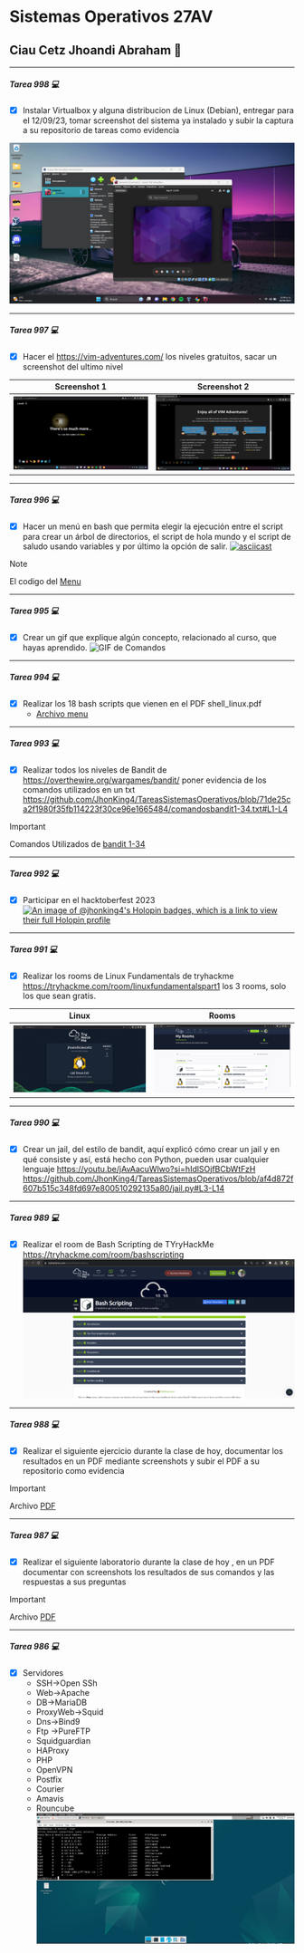 # Sistemas Operativos 27AV
## Ciau Cetz Jhoandi Abraham 👋
_____
#####  Tarea 998 💻
- [x] Instalar Virtualbox y alguna distribucion de Linux (Debian), entregar para el 12/09/23, tomar screenshot del sistema ya instalado y subir la captura a su repositorio de tareas como evidencia

<a href="https://github.com/JhonKing4/TareasSistemasOperativos/blob/main/SS%20Debian.png" target="_blank"> <img src="/SS Debian.png"/></a>  
_____
#####  Tarea 997  💻
- [x] Hacer el https://vim-adventures.com/ los niveles gratuitos, sacar un screenshot del ultimo nivel

| Screenshot 1  | Screenshot 2  | 
|---|---|
| <a href="https://github.com/JhonKing4/TareasSistemasOperativos/blob/main/VIM.png" target="_blank"> <img src="/VIM.png" width="auto" height="auto"/></a> |  <a href="https://github.com/JhonKing4/TareasSistemasOperativos/blob/main/VIMAdventure.png" target="_blank"> <img src="/VIMAdventure.png" width="auto" height="auto"/></a> |  

_____
#####  Tarea 996  💻
- [x] Hacer un menú en bash que permita elegir la ejecución entre el script para crear un árbol de directorios, el script de hola mundo y el script de saludo usando variables y por último la opción de salir.
[![asciicast](https://asciinema.org/a/608837.svg)](https://asciinema.org/a/608837)

> [!NOTE]
> El codigo del
> <a href="https://github.com/JhonKing4/TareasSistemasOperativos/blob/main/menu.sh" target="_blank"> Menu</a>


_____
#####  Tarea 995  💻
- [x] Crear un gif que explique algún concepto, relacionado al curso, que hayas aprendido.
![GIF de Comandos](https://github.com/JhonKing4/TareasSistemasOperativos/blob/main/Comandos.gif)

_____
#####  Tarea 994  💻
- [x] Realizar los 18 bash scripts que vienen en el PDF shell_linux.pdf
  - [Archivo menu](./actividad1/seis/menu.sh)
_____
#####  Tarea 993  💻
- [x] Realizar todos los niveles de Bandit de https://overthewire.org/wargames/bandit/ poner evidencia de los comandos utilizados en un txt
https://github.com/JhonKing4/TareasSistemasOperativos/blob/71de25ca2f1980f35fb114223f30ce96e1665484/comandosbandit1-34.txt#L1-L4
> [!IMPORTANT]
> Comandos Utilizados de 
> <a href="https://github.com/JhonKing4/TareasSistemasOperativos/blob/main/comandosbandit1-34.txt" target="_blank"> bandit 1-34 </a>
_____
#####  Tarea 992  💻
- [x] Participar en el hacktoberfest 2023
      [![An image of @jhonking4's Holopin badges, which is a link to view their full Holopin profile](https://holopin.me/jhonking4)](https://holopin.io/@jhonking4)
_____
#####  Tarea 991 💻
- [x] Realizar los rooms de Linux Fundamentals de tryhackme https://tryhackme.com/room/linuxfundamentalspart1  los 3 rooms, solo los que sean gratis.

| Linux  | Rooms  | 
|---|---|
| <a href="https://github.com/JhonKing4/TareasSistemasOperativos/blob/main/tryHackMeLinux.png" target="_blank"> <img src="/tryHackMeLinux.png" width="auto" height="auto"/></a> |  <a href="https://github.com/JhonKing4/TareasSistemasOperativos/blob/main/tryHackMeRooms.png" target="_blank"> <img src="/tryHackMeRooms.png" width="auto" height="auto"/></a> |  


_____
#####  Tarea 990  💻
- [x] Crear un jail, del estilo de bandit, aquí explicó cómo crear un jail y en qué consiste y así, está hecho con Python, pueden usar cualquier lenguaje https://youtu.be/jAvAacuWlwo?si=hIdlSOjfBCbWtFzH
      https://github.com/JhonKing4/TareasSistemasOperativos/blob/af4d872f607b515c348fd697e800510292135a80/jail.py#L3-L14
_____
#####  Tarea 989  💻
- [x] Realizar el room de Bash Scripting de TYryHackMe https://tryhackme.com/room/bashscripting
<a href="https://github.com/JhonKing4/TareasSistemasOperativos/blob/main/tryHackMeBash.png" target="_blank"> <img src="/tryHackMeBash.png"/></a>  
_____
#####  Tarea 988  💻
- [x] Realizar el siguiente ejercicio durante la clase de hoy, documentar los resultados en un PDF mediante screenshots y subir el PDF a su repositorio como evidencia
> [!IMPORTANT]
> Archivo
> <a href="https://github.com/JhonKing4/TareasSistemasOperativos/blob/main/tarea988.pdf" target="_blank"> PDF </a>
_____
#####  Tarea 987  💻
- [x] Realizar el siguiente laboratorio durante la clase de hoy , en un PDF documentar con screenshots los resultados de sus comandos y las respuestas a sus preguntas
> [!IMPORTANT]
> Archivo
> <a href="https://github.com/JhonKing4/TareasSistemasOperativos/blob/main/tarea987.pdf" target="_blank"> PDF </a>
_____
#####  Tarea 986  💻
- [x] Servidores
  - SSH->Open SSh
  - Web->Apache
  - DB->MariaDB
  - ProxyWeb->Squid
  - Dns->Bind9
  - Ftp ->PureFTP
  - Squidguardian
  - HAProxy
  - PHP
  - OpenVPN
  - Postfix
  - Courier
  - Amavis
  - Rouncube
<a href="//" target="_blank"> <img src="/Servidores.png" width="auto" height="auto"/></a>
